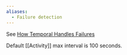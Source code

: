 ```yaml
---
aliases:
  - Failure detection
---
```

See [How Temporal Handles Failures](https://docs.temporal.io/encyclopedia/event-history/event-history-dotnet#How-History-Replay-Provides-Durable-Execution)

Default [[Activity]] max interval is 100 seconds.


